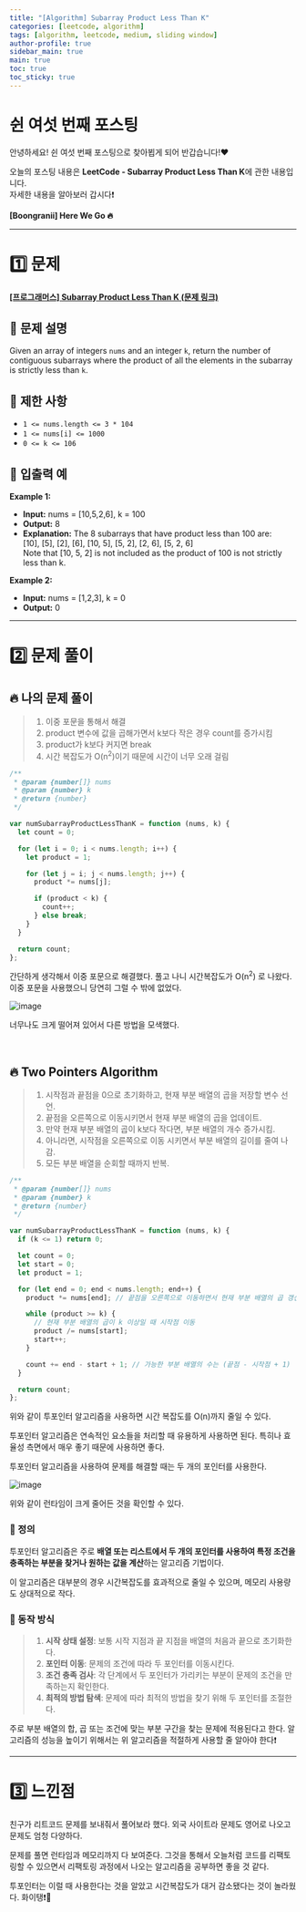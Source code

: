 ```yaml
---
title: "[Algorithm] Subarray Product Less Than K"
categories: [leetcode, algorithm]
tags: [algorithm, leetcode, medium, sliding window]
author-profile: true
sidebar_main: true
main: true
toc: true
toc_sticky: true
---
```


# 쉰 여섯 번째 포스팅

안녕하세요! 쉰 여섯 번째 포스팅으로 찾아뵙게 되어 반갑습니다!♥

오늘의 포스팅 내용은 **LeetCode - Subarray Product Less Than K**에 관한 내용입니다. <br/>
자세한 내용을 알아보러 갑시다❗️

**[Boongranii] Here We Go 🔥**

---

# 1️⃣ 문제

[**[프로그래머스] Subarray Product Less Than K (문제 링크)**](https://leetcode.com/problems/subarray-product-less-than-k/description/?envType=daily-question&envId=2024-03-27)

## 💨 **문제 설명**

Given an array of integers `nums` and an integer `k`, return the number of contiguous subarrays where the product of all the elements in the subarray is strictly less than `k`.

## 💨 **제한 사항**

- `1 <= nums.length <= 3 * 104`
- `1 <= nums[i] <= 1000`
- `0 <= k <= 106`

## 💨 **입출력 예**

**Example 1:**

- **Input:** nums = [10,5,2,6], k = 100
- **Output:** 8
- **Explanation:** The 8 subarrays that have product less than 100 are: <br> [10], [5], [2], [6], [10, 5], [5, 2], [2, 6], [5, 2, 6] <br> Note that [10, 5, 2] is not included as the product of 100 is not strictly less than k.

**Example 2:**

- **Input:** nums = [1,2,3], k = 0
- **Output:** 0

---

# 2️⃣ 문제 풀이

## 🔥 나의 문제 풀이

> 1. 이중 포문을 통해서 해결
> 2. product 변수에 값을 곱해가면서 k보다 작은 경우 count를 증가시킴
> 3. product가 k보다 커지면 break
> 4. 시간 복잡도가 O(n<sup>2</sup>)이기 때문에 시간이 너무 오래 걸림

```js
/**
 * @param {number[]} nums
 * @param {number} k
 * @return {number}
 */

var numSubarrayProductLessThanK = function (nums, k) {
  let count = 0;

  for (let i = 0; i < nums.length; i++) {
    let product = 1;

    for (let j = i; j < nums.length; j++) {
      product *= nums[j];

      if (product < k) {
        count++;
      } else break;
    }
  }

  return count;
};
```

간단하게 생각해서 이중 포문으로 해결했다. 풀고 나니 시간복잡도가 O(n<sup>2</sup>) 로 나왔다. 이중 포문을 사용했으니 당연히 그럴 수 밖에 없었다.

![image](https://github.com/bbjbc/bbjbc.github.io/assets/102457140/57c8bf0a-5530-499a-b325-7e69b8405ff7) <br>

너무나도 크게 떨어져 있어서 다른 방법을 모색했다.

<br>

## 🔥 Two Pointers Algorithm

> 1. 시작점과 끝점을 0으로 초기화하고, 현재 부분 배열의 곱을 저장할 변수 선언.
> 2. 끝점을 오른쪽으로 이동시키면서 현재 부분 배열의 곱을 업데이트.
> 3. 만약 현재 부분 배열의 곱이 k보다 작다면, 부분 배열의 개수 증가시킴.
> 4. 아니라면, 시작점을 오른쪽으로 이동 시키면서 부분 배열의 길이를 줄여 나감.
> 5. 모든 부분 배열을 순회할 때까지 반복.

```js
/**
 * @param {number[]} nums
 * @param {number} k
 * @return {number}
 */

var numSubarrayProductLessThanK = function (nums, k) {
  if (k <= 1) return 0;

  let count = 0;
  let start = 0;
  let product = 1;

  for (let end = 0; end < nums.length; end++) {
    product *= nums[end]; // 끝점을 오른쪽으로 이동하면서 현재 부분 배열의 곱 갱신

    while (product >= k) {
      // 현재 부분 배열의 곱이 k 이상일 때 시작점 이동
      product /= nums[start];
      start++;
    }

    count += end - start + 1; // 가능한 부분 배열의 수는 (끝점 - 시작점 + 1)
  }

  return count;
};
```

위와 같이 투포인터 알고리즘을 사용하면 시간 복잡도를 O(n)까지 줄일 수 있다.

투포인터 알고리즘은 연속적인 요소들을 처리할 때 유용하게 사용하면 된다. 특히나 효율성 측면에서 매우 좋기 때문에 사용하면 좋다.

투포인터 알고리즘을 사용하여 문제를 해결할 때는 두 개의 포인터를 사용한다.

![image](https://github.com/bbjbc/bbjbc.github.io/assets/102457140/04980d19-4d69-4cff-bd58-54e2a1bc363a) <br>

위와 같이 런타임이 크게 줄어든 것을 확인할 수 있다.

### 🐾 정의

투포인터 알고리즘은 주로 **배열 또는 리스트에서 두 개의 포인터를 사용하여 특정 조건을 충족하는 부분을 찾거나 원하는 값을 계산**하는 알고리즘 기법이다.

이 알고리즘은 대부분의 경우 시간복잡도를 효과적으로 줄일 수 있으며, 메모리 사용량도 상대적으로 작다.

### 🐾 동작 방식

> 1. **시작 상태 설정**: 보통 시작 지점과 끝 지점을 배열의 처음과 끝으로 초기화한다.
> 2. **포인터 이동**: 문제의 조건에 따라 두 포인터를 이동시킨다.
> 3. **조건 충족 검사**: 각 단계에서 두 포인터가 가리키는 부분이 문제의 조건을 만족하는지 확인한다.
> 4. **최적의 방법 탐색**: 문제에 따라 최적의 방법을 찾기 위해 두 포인터를 조절한다.

주로 부분 배열의 합, 곱 또는 조건에 맞는 부분 구간을 찾는 문제에 적용된다고 한다. 알고리즘의 성능을 높이기 위해서는 위 알고리즘을 적절하게 사용할 줄 알아야 한다❗️

---

# 3️⃣ 느낀점

친구가 리트코드 문제를 보내줘서 풀어보라 했다. 외국 사이트라 문제도 영어로 나오고 문제도 엄청 다양하다.

문제를 풀면 런타임과 메모리까지 다 보여준다. 그것을 통해서 오늘처럼 코드를 리팩토링할 수 있으면서 리팩토링 과정에서 나오는 알고리즘을 공부하면 좋을 것 같다.

투포인터는 이럴 때 사용한다는 것을 알았고 시간복잡도가 대거 감소됐다는 것이 놀라웠다. 화이탱❗️🐧
